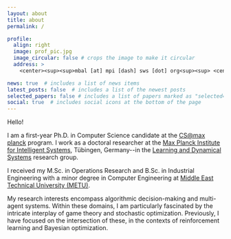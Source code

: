 ```yaml
---
layout: about
title: about
permalink: /

profile:
  align: right
  image: prof_pic.jpg
  image_circular: false # crops the image to make it circular
  address: >
    <center><sup><sup>mbal [at] mpi [dash] sws [dot] org<sup><sup> <center>

news: true  # includes a list of news items
latest_posts: false  # includes a list of the newest posts
selected_papers: false # includes a list of papers marked as "selected={true}"
social: true  # includes social icons at the bottom of the page
---
```


Hello!

I am a first-year Ph.D. in Computer Science candidate at the [CS@max planck](https://www.cis.mpg.de/cs-max-planck/) program. I work as a doctoral researcher at the [Max Planck Institute for Intelligent Systems](https://is.mpg.de/), Tübingen, Germany--in the [Learning and Dynamical Systems](https://lds.is.mpg.de/) research group.
<!---
 -->
I received my M.Sc. in Operations Research and B.Sc. in Industrial Engineering with a minor degree in Computer Engineering at [Middle East Technical University (METU)](https://www.metu.edu.tr/). 


My research interests encompass algorithmic decision-making and multi-agent systems. Within these domains, I am particularly fascinated by the intricate interplay of game theory and stochastic optimization. Previously, I have focused on the intersection of these, in the contexts of reinforcement learning and Bayesian optimization.

<!---My research interests include algorithmic decision-making, multi-agent systems, game theory, stochastic optimization, Bayesian optimization, specifically, reinforcement learning. --->
